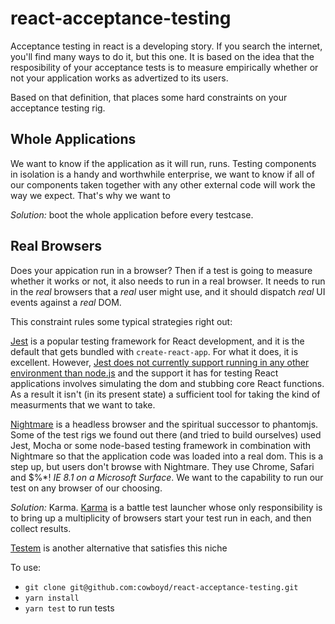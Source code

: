 # react-acceptance-testing

Acceptance testing in react is a developing story. If you search the
internet, you'll find many ways to do it, but this one. It is based on
the idea that the resposibility of your acceptance tests is to measure
empirically whether or not your application works as advertized to its
users.

Based on that definition, that places some hard constraints on your
acceptance testing rig.

## Whole Applications

We want to know if the application as it will run, runs. Testing
components in isolation is a handy and worthwhile enterprise, we want
to know if all of our components taken together with any other
external code will work the way we expect. That's why we want to

*Solution:* boot the whole application before every testcase.


## Real Browsers

Does your appication run in a browser? Then if a test is going to
measure whether it works or not, it also needs to run in a real
browser. It needs to run in the _real_ browsers that a _real_ user
might use, and it should dispatch _real_ UI events against a _real_
DOM.

This constraint rules some typical strategies right out:

[Jest][1] is a popular testing framework for React development, and it is
the default that gets bundled with `create-react-app`. For what it
does, it is excellent.  However,
[Jest does not currently support running in any other environment than node.js][2]
and the support it has for testing React applications involves
simulating the dom and stubbing core React functions. As a result it
isn't (in its present state) a sufficient tool for taking the kind of
measurments that we want to take.

[Nightmare][3] is a headless browser and the spiritual successor to
phantomjs. Some of the test rigs we found out there (and tried to
build ourselves) used Jest, Mocha or some node-based testing framework
in combination with Nightmare so that the application code was loaded
into a real dom. This is a step up, but users don't browse with
Nightmare. They use Chrome, Safari and $%*! _IE 8.1 on a Microsoft
Surface_. We want to the capability to run our test on any browser of
our choosing.

*Solution:* Karma. [Karma][4] is a battle test launcher whose only
responsibility is to bring up a multiplicity of browsers start your
test run in each, and then collect results.

[Testem][5] is another alternative that satisfies this niche


To use:

- `git clone git@github.com:cowboyd/react-acceptance-testing.git`
- `yarn install`
- `yarn test` to run tests

[1]: http://facebook.github.io/jest/
[2]: https://github.com/facebook/jest/issues/848
[3]: http://www.nightmarejs.org/
[4]: https://karma-runner.github.io/
[5]: https://github.com/testem/testem
